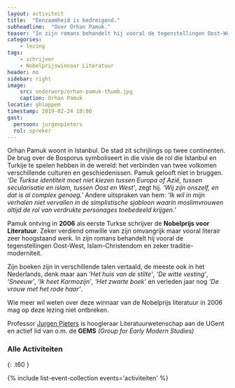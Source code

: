 ```yaml
---
layout: activiteit
title:  "Eenzaamheid is bedreigend."
subheadline:  "Over Orhan Pamuk."
teaser: "In zijn romans behandelt hij vooral de tegenstellingen Oost-West, Islam-Christendom en zeker traditie-moderniteit. - ‘Wij zijn onszelf, en dat is al complex genoeg.’"
categories:
    - lezing
tags:
    - schrijver
    - Nobelprijswinnaar Literatuur
header: no
sidebar: right
image:
    src: onderwerp/orhan-pamuk-thumb.jpg
    caption: Orhan Pamuk
locatie: ghloppem
timestamp: 2019-02-24 10:00
gast: 
  persoon: jurgenpieters
  rol: spreker
---
```

Orhan Pamuk woont in Istanbul. De stad zit schrijlings op twee continenten. De brug over de Bosporus symboliseert in die visie de rol die Istanbul en Turkije te spelen hebben in de wereld: het verbinden van twee volkomen verschillende culturen en geschiedenissen. Pamuk gelooft niet in bruggen. *‘De Turkse identiteit moet niet kiezen tussen Europa of Azië, tussen secularisatie en islam, tussen Oost en West’*, zegt hij. *‘Wij zijn onszelf, en dat is al complex genoeg.’* Andere uitspraken van hem: *‘Ik wil in mijn verhalen niet vervallen in de simplistische sjabloon waarin moslimvrouwen altijd de rol van verdrukte personages toebedeeld krijgen.’*

Pamuk ontving in **2006** als eerste Turkse schrijver de **Nobelprijs voor Literatuur**. Zeker verdiend omwille van zijn omvangrijk maar vooral literair zeer hoogstaand werk. In zijn romans behandelt hij vooral de tegenstellingen Oost-West, Islam-Christendom en zeker traditie-moderniteit.

Zijn boeken zijn in verschillende talen vertaald, de meeste ook in het Nederlands, denk maar aan *‘Het huis van de stilte’*, *‘De witte vesting’*, *‘Sneeuw’*, *‘Ik heet Karmozijn’*, *‘Het zwarte boek’* en verleden jaar nog *‘De vrouw met het rode haar’*.

Wie meer wil weten over deze winnaar van de Nobelprijs literatuur in 2006 mag op deze lezing niet ontbreken.

Professor [Jurgen Pieters](mensen/jurgenpieters) is hoogleraar Literatuurwetenschap aan de UGent en actief lid van o.m. de **GEMS** *(Group for Early Modern Studies)*


### Alle Activiteiten

{: .t60 }

{% include list-event-collection events='activiteiten' %}
